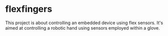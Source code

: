 flexfingers
===========

This project is about controlling an embedded device using flex sensors. It's aimed at controlling a robotic hand using sensors employed within a glove.  
